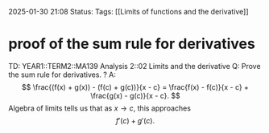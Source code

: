 2025-01-30 21:08
Status: 
Tags: [[Limits of functions and the derivative]]
# proof of the sum rule for derivatives

TD: YEAR1::TERM2::MA139 Analysis 2::02 Limits and the derivative
Q: Prove the sum rule for derivatives.
?
A:$$
\frac{(f(x) + g(x)) - (f(c) + g(c))}{x - c} = \frac{f(x) - f(c)}{x - c} + \frac{g(x) - g(c)}{x - c}.
$$
Algebra of limits tells us that as $x \to c$, this approaches
$$
f'(c) + g'(c).
$$
<!--ID: 1738271666142-->

